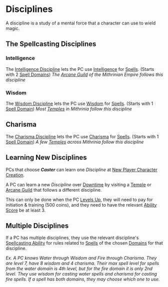 # Disciplines

A discipline is a study of a mental force that a character can use to wield magic.

## The Spellcasting Disciplines

### Intelligence

The [Intelligence Discipline](Intelligence%20Discipline.md) lets the PC use [Intelligence](../../../Player%20Characters/The%20Ability%20Scores/Intelligence.md) for [Spells](../../Spells.md). (Starts with 2 [Spell Domains](../../Spells/Spell%20Domains/{Spell%20Domains}.md))
*The [Arcane Guild](../../../Resources%20for%20GMs/Economy/Price%20Subtables/Arcane%20Guild.md) of the Mithrinian Empire follows this discipline*

### Wisdom

The [Wisdom Discipline](Wisdom%20Discipline.md) lets the PC use [Wisdom](../../../Player%20Characters/The%20Ability%20Scores/Wisdom.md) for [Spells](../../Spells.md). (Starts with 1 [Spell Domain](../../Spells/Spell%20Domains/{Spell%20Domains}.md))
*Most [Temples](../../../Resources%20for%20GMs/Economy/Price%20Subtables/Holy%20Temple.md) in Mithrinia follow this discipline*

## Charisma

The [Charisma Discipline](Charisma%20Discipline.md) lets the PC use [Charisma](../../../Player%20Characters/The%20Ability%20Scores/Charisma.md) for [Spells](../../Spells.md). (Starts with 1 [Spell Domain](../../Spells/Spell%20Domains/{Spell%20Domains}.md))
*A few [Temples](../../../Resources%20for%20GMs/Economy/Price%20Subtables/Holy%20Temple.md) across Mithrinia follow this discipline*

## Learning New Disciplines

PCs that choose ***Caster*** can learn one *Discipline* at [New Player Character Creation](../../../Character%20Creation/New%20Player%20Character%20Creation.md).

A PC can learn a new *Discipline* over [Downtime](../../../Player%20Characters/Derived%20Statistics/Level.md#Downtime) by visiting a [Temple](../../../Resources%20for%20GMs/Economy/Price%20Subtables/Holy%20Temple.md) or [Arcane Guild](../../../Resources%20for%20GMs/Economy/Price%20Subtables/Arcane%20Guild.md) that follows a different discipline.

This can only be done when the PC [Levels Up](../../../Player%20Characters/Derived%20Statistics/Level.md#Level%20Up), they will need to pay for initiation & training (500 coins), and they need to have the relevant [Ability Score](../../../Player%20Characters/The%20Ability%20Scores/Ability%20Scores.md) be at least 3.

## Multiple Disciplines

If a PC has multiple disciplines, they use the relevant discipline's [Spellcasting Ability](../Spellcasting%20Ability.md) for rules related to [Spells](../../Spells.md) of the chosen [Domains](../../Spells/Spell%20Domains/{Spell%20Domains}.md) for that discipline.

*Ex. A PC knows Water through Wisdom and Fire through Charisma. They are level 7, have 8 wisdom and 4 charisma. Their max spell level for spells from the water domain is 4th level, but for the fire domain it is only 2nd level. They use wisdom for casting water spells and charisma for casting fire spells. If a spell has both domains, they may choose which one to use.*
